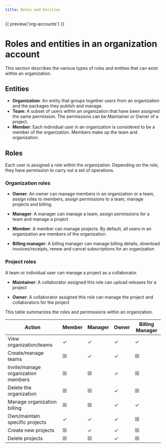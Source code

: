```yaml
---
title: Roles and Entities
---
```


{{ preview('org-accounts') }}

# Roles and entities in an organization account

This section describes the various types of roles and
entities that can exist within an organization.

## Entities

* **Organization**: An entity that groups together users from an
organization and the packages they  publish and manage.
* **Team**: A subset of users within an organization that have been
assigned the same permission.
The permissions can be Maintainer or Owner of a project.
* **Member**: Each individual user in an organization is considered
to be a member of the organization. Members make up the team and organization.

## Roles

Each user is assigned a role within the organization. Depending on the role,
they have permission to carry out a set of operations.

### Organization roles

* **Owner**: An owner can manage members in an organization or a team,
assign roles to members, assign  permissions to a team,
manage projects and billing.

* **Manager**: A manager can manage a team, assign permissions for a
team and manage a project

* **Member**: A member can manage projects. By default, all users in an
organization are members  of the organization.

* **Billing manager**: A billing manager can manage billing details,
download invoices/receipts,
renew and cancel subscriptions for an organization

### Project roles

A team or individual user can manage a project as a collaborator.

* **Maintainer**: A collaborator assigned this role can
upload releases for a project

* **Owner**: A collaborator assigned this role can manage
the project and collaborators for the project

This table summarizes the roles and perimissions within an organization.

| Action | Member | Manager | Owner | Billing Manager |
| ---------------------------------- | ------ | ------ | ------ | ------ |
| View organization/teams            | &check;| &check;| &check;| &check;|
| Create/manage teams                | &#9746;| &check;| &check;| &#9746;|
| Invite/manage organization members | &#9746;| &#9746;| &check;| &#9746;|
| Delete the organization            | &#9746;| &#9746;| &check;| &#9746;|
| Manage organization billing        | &#9746;| &#9746;| &check;| &check;|
| Own/maintain specific projects     | &check;| &check;| &check;| &#9746;|
| Create new projects                | &#9746;| &check;| &check;| &#9746;|
| Delete projects                    | &#9746;| &#9746;| &check;| &#9746;|

